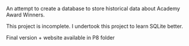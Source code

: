 An attempt to create a database to store historical data about Academy Award Winners.

This project is incomplete. I undertook this project to learn SQLite better.

Final version + website available in P8 folder
